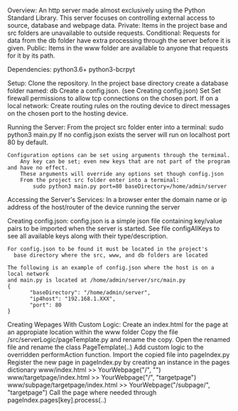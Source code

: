 Overview:
    An http server made almost exclusively using the Python Standard Library.
    This server focuses on controlling external access to source, database and webpage data.
        Private:     Items in the project base and src folders are unavailable to outside requests.
        Conditional: Requests for data from the db folder have extra processing through the server before it is given.
        Public:      Items in the www folder are available to anyone that requests for it by its path.

Dependencies: 
    python3.6+
    python3-bcrpyt

Setup:
    Clone the repository. 
    In the project base directory create a database folder named: db
    Create a config.json. (see Creating config.json)
    Set
    Set firewall permissions to allow tcp connections on the chosen port.
    If on a local network:
        Create routing rules on the routing device to direct messages
        on the chosen port to the hosting device.

Running the Server:
    From the project src folder enter into a terminal:
        sudo python3 main.py
    If no config.json exists the server will run on localhost port 80 by default.

    Configuration options can be set using arguments through the termimal.
        Any key can be set; even new keys that are not part of the program and have no effect.
        These arguments will override any options set though config.json
        From the project src folder enter into a terminal:
            sudo python3 main.py port=80 baseDirectory=/home/admin/server

Accessing the Server's Services:
    In a browser enter the domain name or ip address of the host/router of the device running the server

Creating config.json:
    config.json is a simple json file containing key/value pairs to be imported when the server is started.
    See file configAllKeys to see all available keys along with their type/description.
    
    For config.json to be found it must be located in the project's 
      base directory where the src, www, and db folders are located

    The following is an example of config.json where the host is on a local network
    and main.py is located at /home/admin/server/src/main.py
    {
           "baseDirectory": "/home/admin/server",
           "ip4host": "192.168.1.XXX",
           "port": 80
    }

Creating Wepages With Custom Logic:
    Create an index.html for the page at an appropiate location within the www folder
    Copy the file /src/serverLogic/pageTemplate.py and rename the copy.
    Open the renamed file and rename the class PageTemplate(..)
    Add custom logic to the overridden performAction function.
    Import the copied file into pageIndex.py
    Register the new page in pageIndex.py by creating an instance in the pages dictionary
        www/index.html                    >> YourWebpage("/", "") 
        www/targetpage/index.html         >> YourWebpage("/", "targetpage") 
        www/subpage/targetpage/index.html >> YourWebpage("/subpage/", "targetpage")
    Call the page where needed through pageIndex.pages[key].process(..)